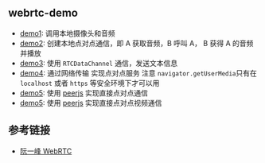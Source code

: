## webrtc-demo

- [demo1](./demo1/index.html): 调用本地摄像头和音频
- [demo2](./demo2/index.html): 创建本地点对点通信，即 A 获取音频，B 呼叫 A， B 获得 A 的音频并播放
- [demo3](./demo3/index.html): 使用 `RTCDataChannel` 通信，发送文本信息
- [demo4](./demo4): 通过网络传输 实现点对点服务 注意 `navigator.getUserMedia`只有在 `localhost` 或者 `https` 等安全环境下才可以用
- [demo5](./demo5): 使用 [peerjs](https://github.com/peers/peerjs) 实现直接点对点通信
- [demo5](./demo6): 使用 [peerjs](https://github.com/peers/peerjs) 实现直接点对点视频通信

## 参考链接

- [阮一峰 WebRTC](http://www.w3cbus.com/htmlapi/webrtc.html)
